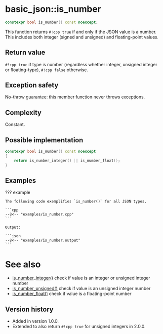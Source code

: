 # basic_json::is_number

```cpp
constexpr bool is_number() const noexcept;
```

This function returns `#!cpp true` if and only if the JSON value is a number. This includes both integer (signed and
unsigned) and floating-point values.
    
## Return value

`#!cpp true` if type is number (regardless whether integer, unsigned integer or floating-type), `#!cpp false` otherwise.

## Exception safety

No-throw guarantee: this member function never throws exceptions.

## Complexity

Constant.

## Possible implementation

```cpp
constexpr bool is_number() const noexcept
{
    return is_number_integer() || is_number_float();
}
```

## Examples

??? example

    The following code exemplifies `is_number()` for all JSON types.
    
    ```cpp
    --8<-- "examples/is_number.cpp"
    ```
    
    Output:
    
    ```json
    --8<-- "examples/is_number.output"
    ```

# See also

- [is_number_integer()](is_number_integer.md) check if value is an integer or unsigned integer number
- [is_number_unsigned()](is_number_unsigned.md) check if value is an unsigned integer number
- [is_number_float()](is_number_float.md) check if value is a floating-point number

## Version history

- Added in version 1.0.0.
- Extended to also return `#!cpp true` for unsigned integers in 2.0.0.
